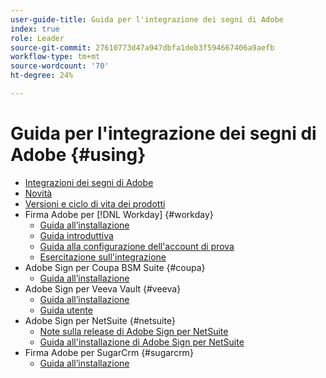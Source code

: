 ```yaml
---
user-guide-title: Guida per l'integrazione dei segni di Adobe
index: true
role: Leader
source-git-commit: 27610773d47a947dbfa1deb3f594667406a9aefb
workflow-type: tm+mt
source-wordcount: '70'
ht-degree: 24%

---
```



# Guida per l&#39;integrazione dei segni di Adobe {#using}

+ [Integrazioni dei segni di Adobe](home.md)
+ [Novità](whats-new.md)
+ [Versioni e ciclo di vita dei prodotti](versions.md)
+ Firma Adobe per [!DNL Workday] {#workday}
   + [Guida all’installazione](workday/install.md)
   + [Guida introduttiva](workday/quick-start.md)
   + [Guida alla configurazione dell&#39;account di prova](workday/trial-install.md)
   + [Esercitazione sull&#39;integrazione](workday/tutorial-video.md)
+ Adobe Sign per Coupa BSM Suite {#coupa}
   + [Guida all’installazione](coupa/install.md)
+ Adobe Sign per Veeva Vault {#veeva}
   + [Guida all’installazione](veeva/install.md)
   + [Guida utente](veeva/user.md)
+ Adobe Sign per NetSuite {#netsuite}
   + [Note sulla release di Adobe Sign per NetSuite](netsuite/release-notes.md)
   + [Guida all&#39;installazione di Adobe Sign per NetSuite](netsuite/install.md)
+ Firma Adobe per SugarCrm {#sugarcrm}
   + [Guida all’installazione](sugarcrm/install.md)

